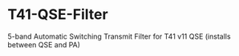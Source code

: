 # T41-QSE-Filter
5-band Automatic Switching Transmit Filter for T41 v11 QSE (installs between QSE and PA)
